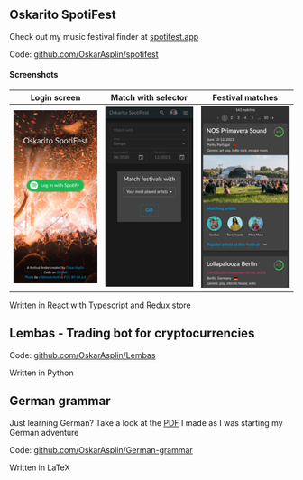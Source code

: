 ## Oskarito SpotiFest

Check out my music festival finder at [spotifest.app](https://www.spotifest.app/)

Code: [github.com/OskarAsplin/spotifest](https://github.com/OskarAsplin/spotifest)

#### Screenshots

Login screen                                       |  Match with selector                          |  Festival matches
:-------------------------------------------------:|:---------------------------------------------:|:----------------------------------------:
![login-screen.png](https://github.com/OskarAsplin/spotifest/raw/master/screenshots/login-screen.png)  | ![match-with.png](https://github.com/OskarAsplin/spotifest/raw/master/screenshots/match-with.png) | ![matches.png](https://github.com/OskarAsplin/spotifest/raw/master/screenshots/matches.png)


Written in React with Typescript and Redux store

## Lembas - Trading bot for cryptocurrencies

Code: [github.com/OskarAsplin/Lembas](https://github.com/OskarAsplin/Lembas)

Written in Python

## German grammar

Just learning German? Take a look at the [PDF](https://github.com/OskarAsplin/German-grammar/raw/master/German_grammar.pdf) I made as I was starting my German adventure

Code: [github.com/OskarAsplin/German-grammar](https://github.com/OskarAsplin/German-grammar)

Written in LaTeX
